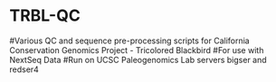 # TRBL-QC
#Various QC and sequence pre-processing scripts for California Conservation Genomics Project - Tricolored Blackbird
#For use with NextSeq Data
#Run on UCSC Paleogenomics Lab servers bigser and redser4
